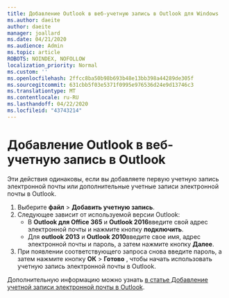 ```yaml
---
title: Добавление Outlook в веб-учетную запись в Outlook для Windows
ms.author: daeite
author: daeite
manager: joallard
ms.date: 04/21/2020
ms.audience: Admin
ms.topic: article
ROBOTS: NOINDEX, NOFOLLOW
localization_priority: Normal
ms.custom: ''
ms.openlocfilehash: 2ffcc8ba50b98b693b48e13bb398a44289de305f
ms.sourcegitcommit: 631cbb5f03e5371f0995e976536d24e9d13746c3
ms.translationtype: MT
ms.contentlocale: ru-RU
ms.lasthandoff: 04/22/2020
ms.locfileid: "43743214"
---
```

# <a name="add-your-outlook-on-the-web-account-to-outlook"></a>Добавление Outlook в веб-учетную запись в Outlook

Эти действия одинаковы, если вы добавляете первую учетную запись электронной почты или дополнительные учетные записи электронной почты в Outlook.

1. Выберите **файл** > **Добавить учетную запись**.
1. Следующее зависит от используемой версии Outlook:
    - В **Outlook для Office 365** и **Outlook 2016**введите свой адрес электронной почты и нажмите кнопку **подключить**.
    - Для **outlook 2013** и **Outlook 2010**введите свое имя, адрес электронной почты и пароль, а затем нажмите кнопку **Далее**.
1. При появлении соответствующего запроса снова введите пароль, а затем нажмите кнопку **ОК** > **Готово** , чтобы начать использовать учетную запись электронной почты в Outlook.

Дополнительную информацию можно узнать [в статье Добавление учетной записи электронной почты в Outlook](https://support.office.com/article/6e27792a-9267-4aa4-8bb6-c84ef146101b).